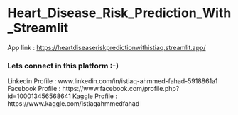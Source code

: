 # Heart_Disease_Risk_Prediction_With_Streamlit
App link : https://heartdiseaseriskpredictionwithistiaq.streamlit.app/

<h3>Lets connect in this platform :-)</h3>
Linkedin Profile : www.linkedin.com/in/istiaq-ahmmed-fahad-5918861a1
Facebook Profile : https://www.facebook.com/profile.php?id=100013456568641
Kaggle Profile : https://www.kaggle.com/istiaqahmmedfahad
